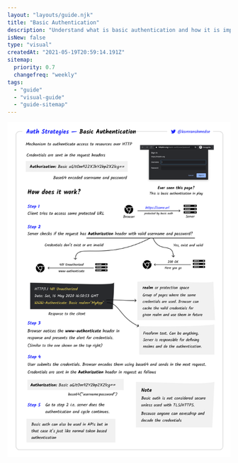 ```yaml
---
layout: "layouts/guide.njk"
title: "Basic Authentication"
description: "Understand what is basic authentication and how it is implemented"
isNew: false
type: "visual"
createdAt: "2021-05-19T20:59:14.191Z"
sitemap:
  priority: 0.7
  changefreq: "weekly"
tags:
  - "guide"
  - "visual-guide"
  - "guide-sitemap"
---
```


[![](/assets/guides/basic-authentication.png)](/assets/guides/basic-authentication.png)

